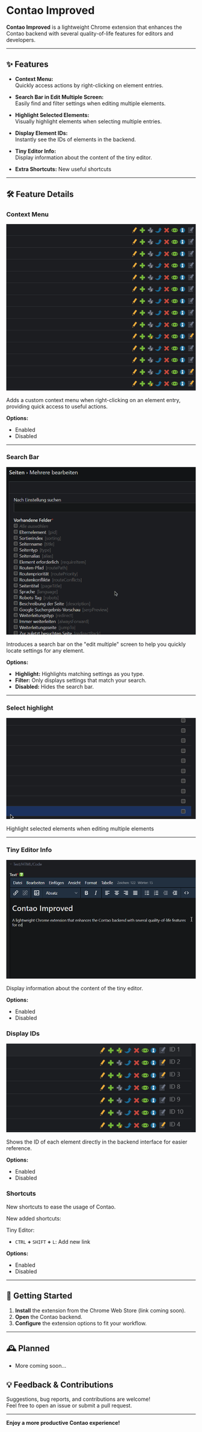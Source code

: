 # Contao Improved

**Contao Improved** is a lightweight Chrome extension that enhances the Contao backend with several quality-of-life features for editors and developers.

---

## ✨ Features

- **Context Menu:**  
  Quickly access actions by right-clicking on element entries.

- **Search Bar in Edit Multiple Screen:**  
  Easily find and filter settings when editing multiple elements.

- **Highlight Selected Elements:**  
  Visually highlight elements when selecting multiple entries.

- **Display Element IDs:**  
  Instantly see the IDs of elements in the backend.

- **Tiny Editor Info:**  
  Display information about the content of the tiny editor.

- **Extra Shortcuts:**
  New useful shortcuts

---

## 🛠️ Feature Details

### Context Menu
![Contect Menu GIF](./images/features/contextmenu.gif)

Adds a custom context menu when right-clicking on an element entry, providing quick access to useful actions.

**Options:**  
- Enabled  
- Disabled

---

### Search Bar
![Searchbar GIF](./images/features/search.gif)

Introduces a search bar on the "edit multiple" screen to help you quickly locate settings for any element.

**Options:**  
- **Highlight:** Highlights matching settings as you type.  
- **Filter:** Only displays settings that match your search.  
- **Disabled:** Hides the search bar.

---

### Select highlight
![Highlight selected](./images/features/highlight.gif)

Highlight selected elements when editing multiple elements

---

### Tiny Editor Info
![Tiny Editor Info](./images/features/tinyinfo.gif)

Display information about the content of the tiny editor.

**Options:**  
- Enabled  
- Disabled

### Display IDs
![Display Ids](./images/features/display-ids.png)

Shows the ID of each element directly in the backend interface for easier reference.

**Options:**  
- Enabled  
- Disabled

### Shortcuts

New shortcuts to ease the usage of Contao.

New added shortcuts:

Tiny Editor:
- `CTRL` **+** `SHIFT` **+** `L`: Add new link

**Options:**  
- Enabled  
- Disabled

---

## 🚀 Getting Started

1. **Install** the extension from the Chrome Web Store (link coming soon).
2. **Open** the Contao backend.
3. **Configure** the extension options to fit your workflow.

---

## 🕰️ Planned

- More coming soon...

## 💡 Feedback & Contributions

Suggestions, bug reports, and contributions are welcome!  
Feel free to open an issue or submit a pull request.

---

**Enjoy a more productive Contao experience!**
